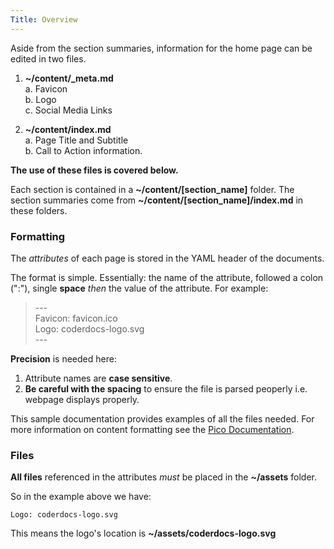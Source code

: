 ```yaml
---
Title: Overview
---
```


Aside from the section summaries, information for the home page can be edited in two files.

1. **~/content/_meta.md**  
	a. Favicon  
	b. Logo  
	c. Social Media Links

2. **~/content/index.md**  
	a. Page Title and Subtitle  
	b. Call to Action information.

**The use of these files is covered below.**

Each section is contained in a **~/content/[section_name]** folder. The section summaries come from **~/content/[section_name]/index.md** in these folders.

### Formatting

The *attributes* of each page is stored in the YAML header of the documents.

The format is simple. Essentially: the name of the attribute, followed a colon (":"), single **space** *then* the value of the attribute. For example:

> \-\-\-  
> Favicon: favicon.ico  
> Logo: coderdocs-logo.svg  
> \-\-\-

**Precision** is needed here:

1. Attribute names are **case sensitive**.
2. **Be careful with the spacing** to ensure the file is parsed peoperly i.e. webpage displays properly.

This sample documentation provides examples of all the files needed. For more information on content formatting see the [Pico Documentation](https://picocms.org/docs/#text-file-markup "Text File Markup").

### Files

**All files** referenced in the attributes *must* be placed in the **~/assets** folder.

So in the example above we have:

	Logo: coderdocs-logo.svg

This means the logo's location is **~/assets/coderdocs-logo.svg**

